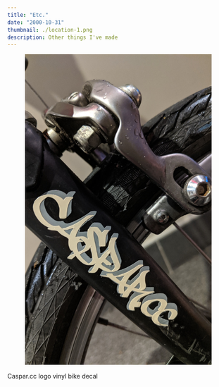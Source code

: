 ```yaml
---
title: "Etc."
date: "2000-10-31"
thumbnail: ./location-1.png
description: Other things I've made
---
```


<figure class="kg-card kg-image-card">
<img src='bike-decal-1.jpg'></img>
<!-- <figcaption>Caspar.cc logo vinyl bike decal</figcaption> -->
</figure>
Caspar.cc logo vinyl bike decal
